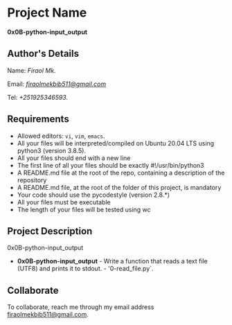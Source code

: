 # Project Name
**0x0B-python-input_output**

## Author's Details
Name: *Firaol Mk.*

Email: *firaolmekbib511@gmail.com*

Tel: *+251925346593.*

##  Requirements
*   Allowed editors: `vi`, `vim`, `emacs`.
*   All your files will be interpreted/compiled on Ubuntu 20.04 LTS using python3 (version 3.8.5).
* All your files should end with a new line
* The first line of all your files should be exactly #!/usr/bin/python3
* A README.md file at the root of the repo, containing a description of the repository
* A README.md file, at the root of the folder of this project, is mandatory
* Your code should use the pycodestyle (version 2.8.*)
* All your files must be executable
* The length of your files will be tested using wc

## Project Description
0x0B-python-input_output

* **0x0B-python-input_output** - Write a function that reads a text file (UTF8) and prints it to stdout. - '0-read_file.py`.


## Collaborate

To collaborate, reach me through my email address firaolmekbib511@gmail.com.

